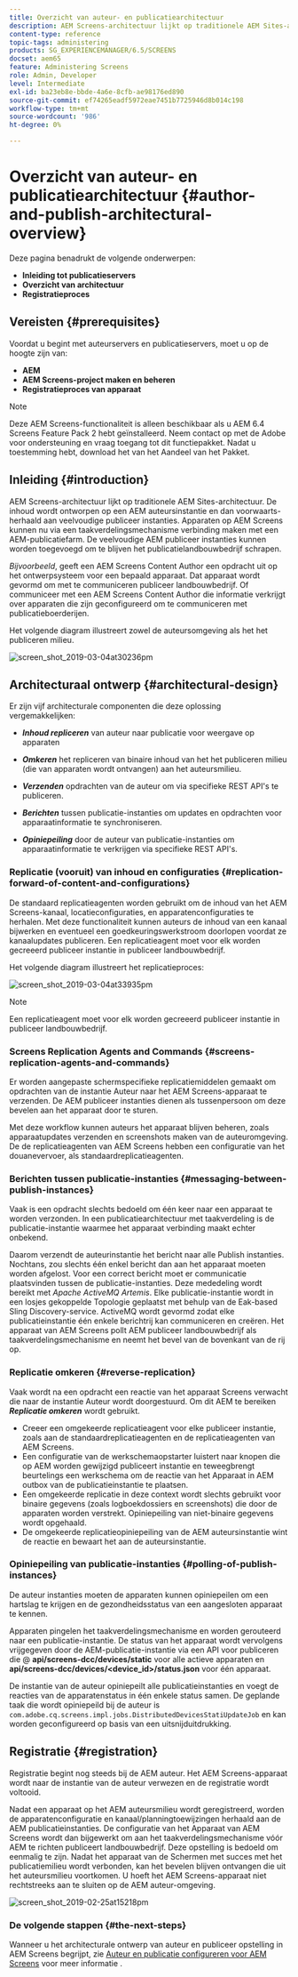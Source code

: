 ```yaml
---
title: Overzicht van auteur- en publicatiearchitectuur
description: AEM Screens-architectuur lijkt op traditionele AEM Sites-architectuur. De inhoud wordt ontworpen op een AEM auteursinstantie en dan voorwaarts-herhaald aan veelvoudige publiceer instanties.
content-type: reference
topic-tags: administering
products: SG_EXPERIENCEMANAGER/6.5/SCREENS
docset: aem65
feature: Administering Screens
role: Admin, Developer
level: Intermediate
exl-id: ba23eb8e-bbde-4a6e-8cfb-ae98176ed890
source-git-commit: ef74265eadf5972eae7451b7725946d8b014c198
workflow-type: tm+mt
source-wordcount: '986'
ht-degree: 0%

---
```


# Overzicht van auteur- en publicatiearchitectuur {#author-and-publish-architectural-overview}

Deze pagina benadrukt de volgende onderwerpen:

* **Inleiding tot publicatieservers**
* **Overzicht van architectuur**
* **Registratieproces**

## Vereisten {#prerequisites}

Voordat u begint met auteurservers en publicatieservers, moet u op de hoogte zijn van:

* **AEM**
* **AEM Screens-project maken en beheren**
* **Registratieproces van apparaat**

>[!NOTE]
>
>Deze AEM Screens-functionaliteit is alleen beschikbaar als u AEM 6.4 Screens Feature Pack 2 hebt geïnstalleerd. Neem contact op met de Adobe voor ondersteuning en vraag toegang tot dit functiepakket. Nadat u toestemming hebt, download het van het Aandeel van het Pakket.

## Inleiding {#introduction}

AEM Screens-architectuur lijkt op traditionele AEM Sites-architectuur. De inhoud wordt ontworpen op een AEM auteursinstantie en dan voorwaarts-herhaald aan veelvoudige publiceer instanties. Apparaten op AEM Screens kunnen nu via een taakverdelingsmechanisme verbinding maken met een AEM-publicatiefarm. De veelvoudige AEM publiceer instanties kunnen worden toegevoegd om te blijven het publicatielandbouwbedrijf schrapen.

*Bijvoorbeeld*, geeft een AEM Screens Content Author een opdracht uit op het ontwerpsysteem voor een bepaald apparaat. Dat apparaat wordt gevormd om met te communiceren publiceer landbouwbedrijf. Of communiceer met een AEM Screens Content Author die informatie verkrijgt over apparaten die zijn geconfigureerd om te communiceren met publicatieboerderijen.

Het volgende diagram illustreert zowel de auteursomgeving als het het publiceren milieu.

![screen_shot_2019-03-04at30236pm](assets/screen_shot_2019-03-04at30236pm.png)

## Architecturaal ontwerp {#architectural-design}

Er zijn vijf architecturale componenten die deze oplossing vergemakkelijken:

* ***Inhoud repliceren*** van auteur naar publicatie voor weergave op apparaten

* ***Omkeren*** het repliceren van binaire inhoud van het het publiceren milieu (die van apparaten wordt ontvangen) aan het auteursmilieu.
* ***Verzenden*** opdrachten van de auteur om via specifieke REST API&#39;s te publiceren.
* ***Berichten*** tussen publicatie-instanties om updates en opdrachten voor apparaatinformatie te synchroniseren.
* ***Opiniepeiling*** door de auteur van publicatie-instanties om apparaatinformatie te verkrijgen via specifieke REST API&#39;s.

### Replicatie (vooruit) van inhoud en configuraties {#replication-forward-of-content-and-configurations}

De standaard replicatieagenten worden gebruikt om de inhoud van het AEM Screens-kanaal, locatieconfiguraties, en apparatenconfiguraties te herhalen. Met deze functionaliteit kunnen auteurs de inhoud van een kanaal bijwerken en eventueel een goedkeuringswerkstroom doorlopen voordat ze kanaalupdates publiceren. Een replicatieagent moet voor elk worden gecreeerd publiceer instantie in publiceer landbouwbedrijf.

Het volgende diagram illustreert het replicatieproces:

![screen_shot_2019-03-04at33935pm](assets/screen_shot_2019-03-04at33935pm.png)

>[!NOTE]
>
>Een replicatieagent moet voor elk worden gecreeerd publiceer instantie in publiceer landbouwbedrijf.

### Screens Replication Agents and Commands {#screens-replication-agents-and-commands}

Er worden aangepaste schermspecifieke replicatiemiddelen gemaakt om opdrachten van de instantie Auteur naar het AEM Screens-apparaat te verzenden. De AEM publiceer instanties dienen als tussenpersoon om deze bevelen aan het apparaat door te sturen.

Met deze workflow kunnen auteurs het apparaat blijven beheren, zoals apparaatupdates verzenden en screenshots maken van de auteuromgeving. De de replicatieagenten van AEM Screens hebben een configuratie van het douanevervoer, als standaardreplicatieagenten.

### Berichten tussen publicatie-instanties {#messaging-between-publish-instances}

Vaak is een opdracht slechts bedoeld om één keer naar een apparaat te worden verzonden. In een publicatiearchitectuur met taakverdeling is de publicatie-instantie waarmee het apparaat verbinding maakt echter onbekend.

Daarom verzendt de auteurinstantie het bericht naar alle Publish instanties. Nochtans, zou slechts één enkel bericht dan aan het apparaat moeten worden afgelost. Voor een correct bericht moet er communicatie plaatsvinden tussen de publicatie-instanties. Deze mededeling wordt bereikt met *Apache ActiveMQ Artemis*. Elke publicatie-instantie wordt in een losjes gekoppelde Topologie geplaatst met behulp van de Eak-based Sling Discovery-service. ActiveMQ wordt gevormd zodat elke publicatieinstantie één enkele berichtrij kan communiceren en creëren. Het apparaat van AEM Screens pollt AEM publiceer landbouwbedrijf als taakverdelingsmechanisme en neemt het bevel van de bovenkant van de rij op.

### Replicatie omkeren {#reverse-replication}

Vaak wordt na een opdracht een reactie van het apparaat Screens verwacht die naar de instantie Auteur wordt doorgestuurd. Om dit AEM te bereiken ***Replicatie omkeren*** wordt gebruikt.

* Creeer een omgekeerde replicatieagent voor elke publiceer instantie, zoals aan de standaardreplicatieagenten en de replicatieagenten van AEM Screens.
* Een configuratie van de werkschemaopstarter luistert naar knopen die op AEM worden gewijzigd publiceert instantie en teweegbrengt beurtelings een werkschema om de reactie van het Apparaat in AEM outbox van de publicatieinstantie te plaatsen.
* Een omgekeerde replicatie in deze context wordt slechts gebruikt voor binaire gegevens (zoals logboekdossiers en screenshots) die door de apparaten worden verstrekt. Opiniepeiling van niet-binaire gegevens wordt opgehaald.
* De omgekeerde replicatieopiniepeiling van de AEM auteursinstantie wint de reactie en bewaart het aan de auteursinstantie.

### Opiniepeiling van publicatie-instanties {#polling-of-publish-instances}

De auteur instanties moeten de apparaten kunnen opiniepeilen om een hartslag te krijgen en de gezondheidsstatus van een aangesloten apparaat te kennen.

Apparaten pingelen het taakverdelingsmechanisme en worden gerouteerd naar een publicatie-instantie. De status van het apparaat wordt vervolgens vrijgegeven door de AEM-publicatie-instantie via een API voor publiceren die @ **api/screens-dcc/devices/static** voor alle actieve apparaten en **api/screens-dcc/devices/&lt;device_id>/status.json** voor één apparaat.

De instantie van de auteur opiniepeilt alle publicatieinstanties en voegt de reacties van de apparatenstatus in één enkele status samen. De geplande taak die wordt opiniepeild bij de auteur is `com.adobe.cq.screens.impl.jobs.DistributedDevicesStatiUpdateJob` en kan worden geconfigureerd op basis van een uitsnijduitdrukking.

## Registratie {#registration}

Registratie begint nog steeds bij de AEM auteur. Het AEM Screens-apparaat wordt naar de instantie van de auteur verwezen en de registratie wordt voltooid.

Nadat een apparaat op het AEM auteursmilieu wordt geregistreerd, worden de apparatenconfiguratie en kanaal/planningtoewijzingen herhaald aan de AEM publicatieinstanties. De configuratie van het Apparaat van AEM Screens wordt dan bijgewerkt om aan het taakverdelingsmechanisme vóór AEM te richten publiceert landbouwbedrijf. Deze opstelling is bedoeld om eenmalig te zijn. Nadat het apparaat van de Schermen met succes met het publicatiemilieu wordt verbonden, kan het bevelen blijven ontvangen die uit het auteursmilieu voortkomen. U hoeft het AEM Screens-apparaat niet rechtstreeks aan te sluiten op de AEM auteur-omgeving.

![screen_shot_2019-02-25at15218pm](assets/screen_shot_2019-02-25at15218pm.png)

### De volgende stappen {#the-next-steps}

Wanneer u het architecturale ontwerp van auteur en publiceer opstelling in AEM Screens begrijpt, zie [Auteur en publicatie configureren voor AEM Screens](author-and-publish.md) voor meer informatie .
